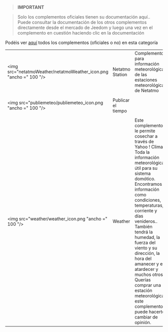 
>**IMPORTANT**

>Solo los complementos oficiales tienen su documentación aquí.. Puede consultar la documentación de los otros complementos directamente desde el mercado de Jeedom y luego una vez en el complemento en cuestión haciendo clic en la documentación


Podéis ver [aquí](https://market.jeedom.com/index.php?v=d&p=market&type=plugin&categorie=weather) todos los complementos (oficiales o no) en esta categoría

| | | | |
|--- | --- | --- | ---|
|<img src="netatmoWeather/netatmoWeather_icon.png "ancho =" 100 "/>|Netatmo Station|Complemento para información meteorológica de las estaciones meteorológicas de Netatmo|[Documentación](netatmoClima / index.md) - [Mercado](https://market.jeedom.com/index.php?v = d & p = market_display & id = 133)|
|<img src="publiemeteo/publiemeteo_icon.png "ancho =" 100 "/>|Publicar el tiempo||[Documentación](publiemeteo / index.md) - [Mercado](https://market.jeedom.com/index.php?v = d & p = market_display & id = 2318)|
|<img src="weather/weather_icon.png "ancho =" 100 "/>|Weather|Este complemento le permite cosechar a través de Yahoo ! Clima Toda la información meteorológica útil para su sistema domótico. Encontramos información como condiciones, temperaturas, corriente y días venideros.. También tendrá la humedad, la fuerza del viento y su dirección, la hora del amanecer y el atardecer y muchos otros.. Querías comprar una estación meteorológica, este complemento puede hacerte cambiar de opinión.|[Documentación](clima / índice.md) - [Mercado](https://market.jeedom.com/index.php?v = d & p = market_display & id = 7)|
